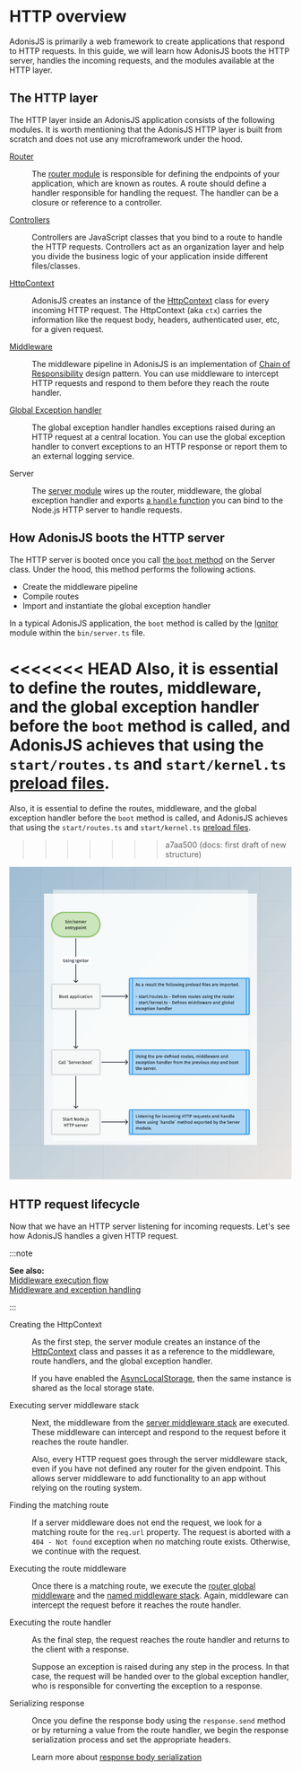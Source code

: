 # HTTP overview

AdonisJS is primarily a web framework to create applications that respond to HTTP requests. In this guide, we will learn how AdonisJS boots the HTTP server, handles the incoming requests, and the modules available at the HTTP layer.

## The HTTP layer
The HTTP layer inside an AdonisJS application consists of the following modules. It is worth mentioning that the AdonisJS HTTP layer is built from scratch and does not use any microframework under the hood.


<dl>

<dt>

[Router](../basics/routing.md)

</dt>

<dd>

The [router module](https://github.com/adonisjs/http-server/blob/main/src/router/main.ts) is responsible for defining the endpoints of your application, which are known as routes. A route should define a handler responsible for handling the request. The handler can be a closure or reference to a controller.

</dd>

<dt>

[Controllers](../basics/controllers.md)

</dt>

<dd>

Controllers are JavaScript classes that you bind to a route to handle the HTTP requests. Controllers act as an organization layer and help you divide the business logic of your application inside different files/classes.

</dd>

<dt>

[HttpContext](http_context.md)

</dt>


<dd>

AdonisJS creates an instance of the [HttpContext](https://github.com/adonisjs/http-server/blob/main/src/http_context/main.ts) class for every incoming HTTP request. The HttpContext (aka `ctx`) carries the information like the request body, headers, authenticated user, etc, for a given request.

</dd>

<dt>

[Middleware](../basics/middleware.md)

</dt>

<dd>

The middleware pipeline in AdonisJS is an implementation of [Chain of Responsibility](https://refactoring.guru/design-patterns/chain-of-responsibility) design pattern. You can use middleware to intercept HTTP requests and respond to them before they reach the route handler.

</dd>

<dt>

[Global Exception handler](../basics/exception_handling.md)

</dt>

<dd>

The global exception handler handles exceptions raised during an HTTP request at a central location. You can use the global exception handler to convert exceptions to an HTTP response or report them to an external logging service.

</dd>

<dt>

Server

</dt>

<dd>

The [server module](https://github.com/adonisjs/http-server/blob/main/src/server/main.ts) wires up the router, middleware, the global exception handler and exports [a `handle` function](https://github.com/adonisjs/http-server/blob/main/src/server/main.ts#L330) you can bind to the Node.js HTTP server to handle requests.

</dd>

</dl>

## How AdonisJS boots the HTTP server
The HTTP server is booted once you call [the `boot` method](https://github.com/adonisjs/http-server/blob/main/src/server/main.ts#L252) on the Server class. Under the hood, this method performs the following actions.

- Create the middleware pipeline
- Compile routes
- Import and instantiate the global exception handler

In a typical AdonisJS application, the `boot` method is called by the [Ignitor](https://github.com/adonisjs/core/blob/main/src/ignitor/http.ts) module within the `bin/server.ts` file.

<<<<<<< HEAD
Also, it is essential to define the routes, middleware, and the global exception handler before the `boot` method is called, and AdonisJS achieves that using the `start/routes.ts` and `start/kernel.ts` [preload files](adonisrc_file#preloads).
=======
Also, it is essential to define the routes, middleware, and the global exception handler before the `boot` method is called, and AdonisJS achieves that using the `start/routes.ts` and `start/kernel.ts` [preload files](rc_file#preloads).
>>>>>>> a7aa500 (docs: first draft of new structure)

![](server_boot_lifecycle.png)

## HTTP request lifecycle
Now that we have an HTTP server listening for incoming requests. Let's see how AdonisJS handles a given HTTP request.

:::note

**See also:**\
[Middleware execution flow](../basics/middleware.md#middleware-execution-flow)\
[Middleware and exception handling](../basics/middleware.md#middleware-and-exception-handling)

:::


<dl>

<dt> Creating the HttpContext </dt>


<dd>

As the first step, the server module creates an instance of the [HttpContext](http_context.md) class and passes it as a reference to the middleware, route handlers, and the global exception handler.

If you have enabled the [AsyncLocalStorage](async_local_storage.md#usage), then the same instance is 
shared as the local storage state.

</dd>

<dt> Executing server middleware stack </dt>

<dd>

Next, the middleware from the [server middleware stack](../basics/middleware.md#server-middleware-stack) are executed. These middleware can intercept and respond to the request before it reaches the route handler.

Also, every HTTP request goes through the server middleware stack, even if you have not defined any router for the given endpoint. This allows server middleware to add functionality to an app without relying on the routing system.

</dd>

<dt> Finding the matching route </dt>

<dd>

If a server middleware does not end the request, we look for a matching route for the `req.url` property. The request is aborted with a `404 - Not found` exception when no matching route exists. Otherwise, we continue with the request.

</dd>

<dt> Executing the route middleware </dt>

<dd>

Once there is a matching route, we execute the [router global middleware](../basics/middleware.md#router-middleware-stack) and the [named middleware stack](../basics/middleware.md#named-middleware-collection). Again, middleware can intercept the request before it reaches the route handler.

</dd>

<dt> Executing the route handler </dt>

<dd>

As the final step, the request reaches the route handler and returns to the client with a response.

Suppose an exception is raised during any step in the process. In that case, the request will be handed over to the global exception handler, who is responsible for converting the exception to a response.

</dd>

<dt> Serializing response </dt>

<dd>

Once you define the response body using the `response.send` method or by returning a value from the route handler, we begin the response serialization process and set the appropriate headers.

Learn more about [response body serialization](../basics/response.md#response-body-serialization)

</dd>

</dl>
